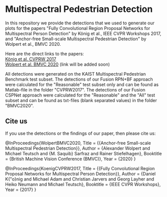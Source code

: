 # Multispectral Pedestrian Detection
In this repository we provide the detections that we used to generate our plots for the papers "Fully Convolutional Region Proposal Networks for Multispectral Person Detection" by König et al., IEEE CVPR Workshops 2017, and "Anchor-free Small-scale Multispectral
Pedestrian Detection" by Wolpert et al., BMVC 2020.

Here are the direct links to the papers:\
[König et al. CVPRW 2017](https://openaccess.thecvf.com/content_cvpr_2017_workshops/w3/html/Konig_Fully_Convolutional_Region_CVPR_2017_paper.html) \
[Wolpert et al. BMVC 2020](https://bmvc2020.github.io/) (link will be added soon)

All detections were generated on the KAIST Multispectral Pedestrian Benchmark test subset. The detections of our Fusion RPN+BF approach were calculated for the "Reasonable" test subset only and can be found as Matlab-file in the folder "CVPRW2017". The detections of our Fusion CSPNet approach were calculated for the "Reasonable" and the "All" test subset and can be found as txt-files (blank separated values) in the folder "BMVC2020".

## Cite us
If you use the detections or the findings of our paper, then please cite us:

@InProceedings{WolpertBMVC2020,
Title = {{Anchor-free Small-scale Multispectral Pedestrian Detection}},
Author = {Alexander Wolpert and Michael Teutsch and {M. Saquib} Sarfraz and Rainer Stiefelhagen},
Booktitle = {British Machine Vision Conference (BMVC)},
Year = {2020}
}

@InProceedings{KoenigCVPRW2017,
Title = {{Fully Convolutional Region Proposal Networks for Multispectral Person Detection}},
Author = {Daniel K{\"o}nig and Michael Adam and Christian Jarvers and Georg Layher and Heiko Neumann and Michael Teutsch},
Booktitle = {IEEE CVPR Workshops},
Year = {2017}
}